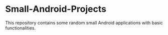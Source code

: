# Small-Android-Projects
This repository contains some random small Android applications with basic functionalities.
